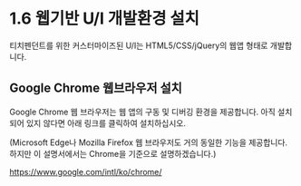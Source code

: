 # 1.6 웹기반 U/I 개발환경 설치
티치펜던트를 위한 커스터마이즈된 U/I는 HTML5/CSS/jQuery의 웹앱 형태로 개발합니다.



## Google Chrome 웹브라우저 설치

Google Chrome 웹 브라우저는 웹 앱의 구동 및 디버깅 환경을 제공합니다. 아직 설치되어 있지 않다면 아래 링크를 클릭하여 설치하십시오.

(Microsoft Edge나 Mozilla Firefox 웹 브라우저도 거의 동일한 기능을 제공합니다. 하지만 이 설명서에서는 Chrome을 기준으로 설명하겠습니다.)

https://www.google.com/intl/ko/chrome/

